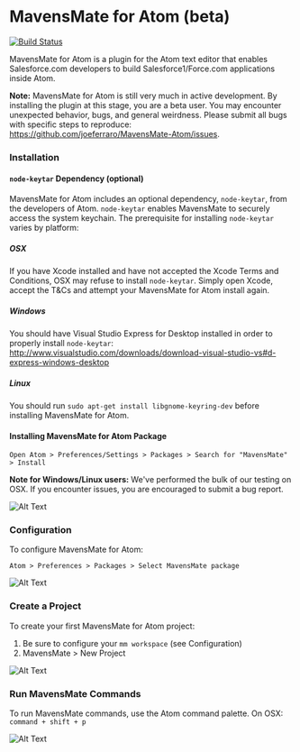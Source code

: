 MavensMate for Atom (beta)
===============

[![Build Status](https://travis-ci.org/joeferraro/MavensMate-Atom.svg?branch=master)](https://travis-ci.org/joeferraro/MavensMate-Atom)

MavensMate for Atom is a plugin for the Atom text editor that enables Salesforce.com developers to build Salesforce1/Force.com applications inside Atom.

**Note:** MavensMate for Atom is still very much in active development. By installing the plugin at this stage, you are a beta user. You may encounter unexpected behavior, bugs, and general weirdness. Please submit all bugs with specific steps to reproduce: https://github.com/joeferraro/MavensMate-Atom/issues.

### Installation

#### `node-keytar` Dependency (optional)

MavensMate for Atom includes an optional dependency, `node-keytar`, from the developers of Atom. `node-keytar` enables MavensMate to securely access the system keychain. The prerequisite for installing `node-keytar` varies by platform:

##### OSX

If you have Xcode installed and have not accepted the Xcode Terms and Conditions, OSX may refuse to install `node-keytar`. Simply open Xcode, accept the T&Cs and attempt your MavensMate for Atom install again.

##### Windows

You should have Visual Studio Express for Desktop installed in order to properly install `node-keytar`: http://www.visualstudio.com/downloads/download-visual-studio-vs#d-express-windows-desktop

##### Linux

You should run `sudo apt-get install libgnome-keyring-dev` before installing MavensMate for Atom.

#### Installing MavensMate for Atom Package

`Open Atom > Preferences/Settings > Packages > Search for "MavensMate" > Install`

**Note for Windows/Linux users:** We've performed the bulk of our testing on OSX. If you encounter issues, you are encouraged to submit a bug report.

![Alt Text](http://i.imgur.com/RiBsW0N.gif?1 "Install")

### Configuration

To configure MavensMate for Atom:

`Atom > Preferences > Packages > Select MavensMate package`

![Alt Text](http://i.imgur.com/NmapjKE.gif?1 "Configure")

### Create a Project

To create your first MavensMate for Atom project:

1. Be sure to configure your `mm workspace` (see Configuration)
2. MavensMate > New Project
 
![Alt Text](http://i.imgur.com/SCDknHg.gif?1 "New Project")

### Run MavensMate Commands

To run MavensMate commands, use the Atom command palette. On OSX: `command + shift + p`

![Alt Text](http://i.imgur.com/IuYO4pU.gif?1 "Commands")

